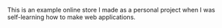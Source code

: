 This is an example online store I made as a personal project when I was self-learning how to make web applications.
